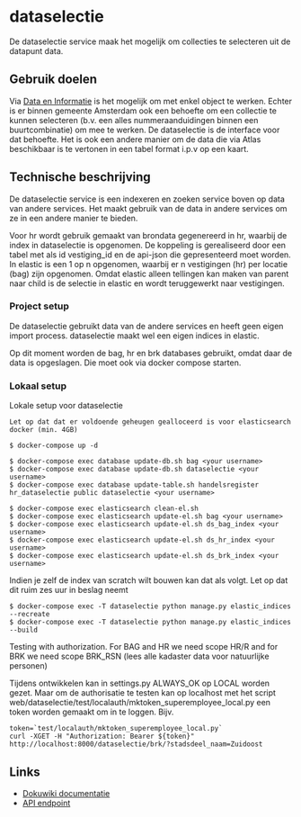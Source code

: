 # dataselectie
De dataselectie service maak het mogelijk om collecties te selecteren uit de datapunt data.

## Gebruik doelen
Via [Data en Informatie](http://data.amsterdam.nl) is het mogelijk om met enkel object te werken. Echter is er binnen gemeente Amsterdam
ook een behoefte om een collectie te kunnen selecteren (b.v. een alles nummeraanduidingen binnen een buurtcombinatie) om
mee te werken. De dataselectie is de interface voor dat behoefte. Het is ook een andere manier om de data die via Atlas beschikbaar
is te vertonen in een tabel format i.p.v op een kaart.

## Technische beschrijving
De dataselectie service is een indexeren en zoeken service boven op data van andere services. Het maakt gebruik van de
data in andere services om ze in een andere manier te bieden.

Voor hr wordt gebruik gemaakt van brondata gegenereerd in hr, waarbij de index in dataselectie is opgenomen.
De koppeling is gerealiseerd door een tabel met als id vestiging_id en de api-json die gepresenteerd moet worden.
In elastic is een 1 op n opgenomen, waarbij er n vestigingen (hr) per locatie (bag) zijn opgenomen.
Omdat elastic alleen tellingen kan maken van parent naar child is de selectie in elastic en wordt teruggewerkt
naar vestigingen.

### Project setup
De dataselectie gebruikt data van de andere services en heeft geen eigen import process.
dataselectie maakt wel een eigen indices in elastic.

Op dit moment worden de bag, hr en brk databases gebruikt, omdat daar de data is opgeslagen.
Die moet ook via docker compose starten.

### Lokaal setup
Lokale setup voor dataselectie

`Let op dat dat er voldoende geheugen gealloceerd is voor elasticsearch docker (min. 4GB)`

```
$ docker-compose up -d

$ docker-compose exec database update-db.sh bag <your username>
$ docker-compose exec database update-db.sh dataselectie <your username>
$ docker-compose exec database update-table.sh handelsregister hr_dataselectie public dataselectie <your username>

$ docker-compose exec elasticsearch clean-el.sh
$ docker-compose exec elasticsearch update-el.sh bag <your username>
$ docker-compose exec elasticsearch update-el.sh ds_bag_index <your username>
$ docker-compose exec elasticsearch update-el.sh ds_hr_index <your username>
$ docker-compose exec elasticsearch update-el.sh ds_brk_index <your username>
```

Indien je zelf de index van scratch wilt bouwen kan dat als volgt. Let op dat dit ruim zes uur in beslag neemt

```
$ docker-compose exec -T dataselectie python manage.py elastic_indices --recreate
$ docker-compose exec -T dataselectie python manage.py elastic_indices --build
```

Testing with authorization. For BAG and HR we need scope HR/R and for BRK we need scope BRK_RSN (lees alle kadaster
data voor natuurlijke personen)

Tijdens ontwikkelen kan in settings.py ALWAYS_OK op LOCAL worden gezet. Maar om de authorisatie te testen kan
op localhost met het script web/dataselectie/test/localauth/mktoken_superemployee_local.py een token worden gemaakt om
in te loggen. Bijv.

```
token=`test/localauth/mktoken_superemployee_local.py`
curl -XGET -H "Authorization: Bearer ${token}" http://localhost:8000/dataselectie/brk/?stadsdeel_naam=Zuidoost
```

 ## Links
 - [Dokuwiki documentatie](https://dokuwiki.datapunt.amsterdam.nl/doku.php?id=start:datapunt:dataselectiesconfluence)
 - [API endpoint](https://api.data.amsterdam.nl)
